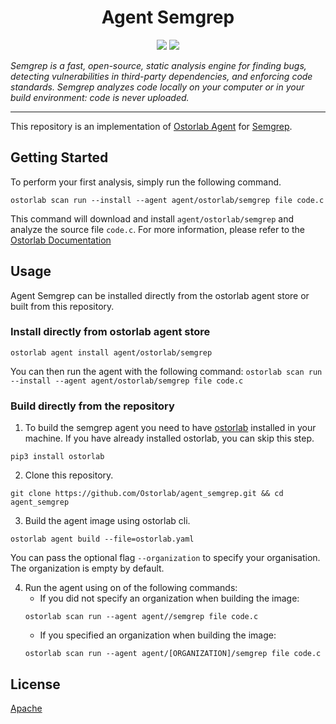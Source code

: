 
<h1 align="center">Agent Semgrep</h1>

<p align="center">
<img src="https://img.shields.io/badge/License-Apache_2.0-brightgreen.svg">
<img src="https://img.shields.io/badge/PRs-welcome-brightgreen.svg">
</p>

_Semgrep is a fast, open-source, static analysis engine for finding bugs, detecting vulnerabilities in third-party dependencies, and enforcing code standards. Semgrep analyzes code locally on your computer or in your build environment: code is never uploaded._

---


This repository is an implementation of [Ostorlab Agent](https://pypi.org/project/ostorlab/) for [Semgrep](https://github.com/returntocorp/semgrep).

## Getting Started
To perform your first analysis, simply run the following command.
```shell
ostorlab scan run --install --agent agent/ostorlab/semgrep file code.c
```

This command will download and install `agent/ostorlab/semgrep` and analyze the source file `code.c`.
For more information, please refer to the [Ostorlab Documentation](https://github.com/Ostorlab/ostorlab/blob/main/README.md)


## Usage

Agent Semgrep can be installed directly from the ostorlab agent store or built from this repository.

 ### Install directly from ostorlab agent store

 ```shell
 ostorlab agent install agent/ostorlab/semgrep
 ```

You can then run the agent with the following command:
`ostorlab scan run --install --agent agent/ostorlab/semgrep file code.c`


### Build directly from the repository

 1. To build the semgrep agent you need to have [ostorlab](https://pypi.org/project/ostorlab/) installed in your machine. If you have already installed ostorlab, you can skip this step.

```shell
pip3 install ostorlab
```

 2. Clone this repository.

```shell
git clone https://github.com/Ostorlab/agent_semgrep.git && cd agent_semgrep
```

 3. Build the agent image using ostorlab cli.

 ```shell
 ostorlab agent build --file=ostorlab.yaml
 ```
 You can pass the optional flag `--organization` to specify your organisation. The organization is empty by default.

 4. Run the agent using on of the following commands:
	 * If you did not specify an organization when building the image:
	  ```shell
	  ostorlab scan run --agent agent//semgrep file code.c
	  ```
	 * If you specified an organization when building the image:
	  ```shell
	  ostorlab scan run --agent agent/[ORGANIZATION]/semgrep file code.c
	  ```


## License
[Apache](./LICENSE)